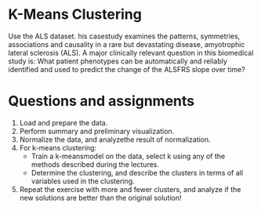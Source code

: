 # K-Means Clustering
Use the ALS dataset. his casestudy examines the patterns, symmetries, associations  and  causality  in  a  rare  but  devastating  disease,  amyotrophic  lateral  sclerosis (ALS).  A  major  clinically  relevant  question  in  this  biomedical  study  is: What  patient phenotypes can be automatically and reliably identified and used to predict the change of the ALSFRS slope over time?

# Questions and assignments
1. Load and prepare the data.
2. Perform summary and preliminary visualization.
3. Normalize the data, and analyzethe result of normalization.
4. For k-means clustering:
    - Train a k-meansmodel on the data, select k using any of the methods described during the lectures.
    - Determine the clustering, and describe the clusters in terms of all variables used in the clustering.
5. Repeat the exercise with more and fewer clusters, and analyze if the new solutions are better than the original solution!